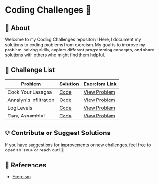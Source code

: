 # Coding Challenges 🚀
## 📌 About
Welcome to my Coding Challenges repository! Here, I document my solutions to coding problems from exercism. My goal is to improve my problem-solving skills, explore different programming concepts, and share solutions with others who might find them helpful.
## 📝 Challenge List


| Problem | Solution                                      | Exercism Link                                                      |
|---------|-----------------------------------------------|--------------------------------------------------------------------|
|Cook Your Lasagna | [Code](src/exercism/CookYourLasagna.java)     | [View Problem](https://exercism.org/tracks/java/exercises/lasagna) |
|Annalyn's Infiltration | [Code](src/exercism/AnnalynInfiltration.java) | [View Problem](https://exercism.org/tracks/java/exercises/annalyns-infiltration) |                                       
 |Log Levels | [Code](src/exercism/LogLevels.java)           | [View Problem](https://exercism.org/tracks/java/exercises/log-levels) |     
| Cars, Assemble! | [Code](src/exercism/CarsAssemble.java)        | [View Problem](https://exercism.org/tracks/java/exercises/cars-assemble) |



## 💡 Contribute or Suggest Solutions
If you have suggestions for improvements or new challenges, feel free to open an issue or reach out! 🚀

## 📖 References
- [Exercism](https://exercism.org)

